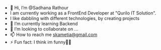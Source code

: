 - 👋 Hi, I’m @Sadhana Rathour
- I am currently working as a FrontEnd Developer at "Qurilo IT Solution".
- I like dabbling with different technologies, by creating projects 
- 🌱 I’m currently learning Backend
- 💞️ I’m looking to collaborate on ...
- 📫 How to reach me skametia@gmail.com
- ⚡ Fun fact: I think im funny🌻🌻

<!---
Skametia/Skametia is a ✨ special ✨ repository because its `README.md` (this file) appears on your GitHub profile.
You can click the Preview link to take a look at your changes.
--->
